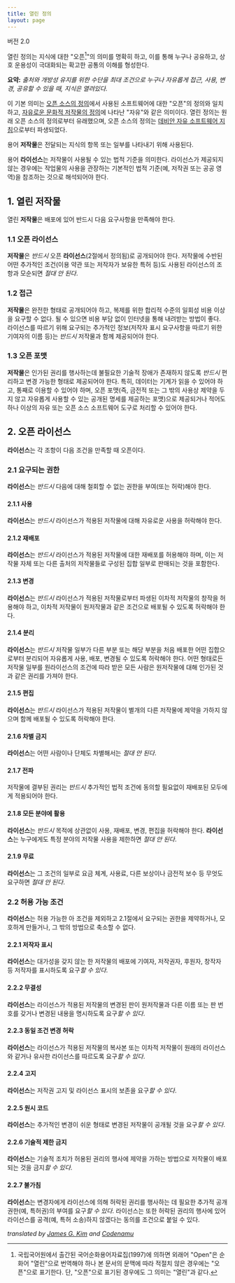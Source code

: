 ```yaml
---
title: 열린 정의
layout: page
---
```


버전 2.0

열린 정의는 지식에 대한 "오픈[^open]"의 의미를 명확히 하고, 이를 통해 누구나 공유하고, 상호 운용성이 극대화되는 확고한 공통의 이해를 형성한다.

**요약:** *출처와 개방성 유지를 위한 수단을 최대 조건으로 누구나 자유롭게 접근, 사용, 변경, 공유할 수 있을 때, 지식은 열려있다.*

이 기본 의미는 [오픈 소스의 정의](http://korea.gnu.org/documents/copyleft/osd-korean.html)에서 사용된 소프트웨어에 대한 "오픈"의 정의와 일치하고, [자유로운 문화적 저작물의 정의](http://freedomdefined.org/Definition/Ko)에 나타난 "자유"와 같은 의미이다. 열린 정의는 원래 오픈 소스의 정의로부터 유래했으며, 오픈 소스의 정의는 [데비안 자유 소프트웨어 지침](https://www.debian.org/social_contract.1.0.ko.html)으로부터 파생되었다.

용어 **저작물**은 전달되는 지식의 항목 또는 일부를 나타내기 위해 사용된다.

용어 **라이선스**는 저작물이 사용될 수 있는 법적 기준을 의미한다. 라이선스가 제공되지 않는 경우에는 작업물의 사용을 관장하는 기본적인 법적 기준(예, 저작권 또는 공공 영역)을 참조하는 것으로 해석되어야 한다.

## 1. 열린 저작물

열린 **저작물**은 배포에 있어 반드시 다음 요구사항을 만족해야 한다.

### 1.1 오픈 라이선스

**저작물**은 *반드시* 오픈 **라이선스**(2절에서 정의됨)로 공개되어야 한다. 저작물에 수반된 어떤 추가적인 조건(이용 약관 또는 저작자가 보유한 특허 등)도 사용된 라이선스의 조항과 모순되면 *절대 안 된다*.

### 1.2 접근

**저작물**은 완전한 형태로 공개되어야 하고, 복제를 위한 합리적 수준의 일회성 비용 이상을 요구할 수 없다. 될 수 있으면 비용 부담 없이 인터넷을 통해 내려받는 방법이 좋다. 라이선스를 따르기 위해 요구되는 추가적인 정보(저작자 표시 요구사항을 따르기 위한 기여자의 이름 등)는 *반드시* 저작물과 함께 제공되어야 한다.

### 1.3 오픈 포맷

**저작물**은 인가된 권리를 행사하는데 불필요한 기술적 장애가 존재하지 않도록 *반드시* 편리하고 변경 가능한 형태로 제공되어야 한다. 특히, 데이터는 기계가 읽을 수 있어야 하고, 통째로 이용할 수 있어야 하며, 오픈 포맷(즉, 금전적 또는 그 밖의 사용상 제약을 두지 않고 자유롭게 사용할 수 있는 공개된 명세를 제공하는 포맷)으로 제공되거나 적어도 하나 이상의 자유 또는 오픈 소스 소프트웨어 도구로 처리할 수 있어야 한다.


## 2. 오픈 라이선스

**라이선스**는 각 조항이 다음 조건을 만족할 때 오픈이다.

### 2.1 요구되는 권한

**라이선스**는 *반드시* 다음에 대해 철회할 수 없는 권한을 부여(또는 허락)해야 한다.

#### 2.1.1 사용

**라이선스**는 *반드시* 라이선스가 적용된 저작물에 대해 자유로운 사용을 허락해야 한다.

#### 2.1.2 재배포

**라이선스**는 *반드시* 라이선스가 적용된 저작물에 대한 재배포를 허용해야 하며, 이는 저작물 자체 또는 다른 출처의 저작물들로 구성된 집합 일부로 판매되는 것을 포함한다.

#### 2.1.3 변경

**라이선스**는 *반드시* 라이선스가 적용된 저작물로부터 파생된 이차적 저작물의 창작을 허용해야 하고, 이차적 저작물이 원저작물과 같은 조건으로 배포될 수 있도록 허락해야 한다.

#### 2.1.4 분리

**라이선스**는 *반드시* 저작물 일부가 다른 부분 또는 해당 부분을 처음 배포한 어떤 집합으로부터 분리되어 자유롭게 사용, 배포, 변경될 수 있도록 허락해야 한다. 어떤 형태로든 저작물 일부를 원라이선스의 조건에 따라 받은 모든 사람은 원저작물에 대해 인가된 것과 같은 권리를 가져야 한다.

#### 2.1.5 편집

**라이선스**는 *반드시* 라이선스가 적용된 저작물이 별개의 다른 저작물에 제약을 가하지 않으며 함께 배포될 수 있도록 허락해야 한다.

#### 2.1.6 차별 금지

**라이선스**는 어떤 사람이나 단체도 차별해서는 *절대 안 된다*.

#### 2.1.7 전파

저작물에 결부된 권리는 *반드시* 추가적인 법적 조건에 동의할 필요없이 재배포된 모두에게 적용되어야 한다.

#### 2.1.8 모든 분야에 활용

**라이선스**는 *반드시* 목적에 상관없이 사용, 재배포, 변경, 편집을 허락해야 한다. **라이선스**는 누구에게도 특정 분야의 저작물 사용을 제한하면 *절대 안 된다*.

#### 2.1.9 무료

**라이선스**는 그 조건의 일부로 요금 체계, 사용료, 다른 보상이나 금전적 보수 등 무엇도 요구하면 *절대 안 된다*.

### 2.2 허용 가능 조건

**라이선스**는 허용 가능한 아 조건을 제외하고 2.1절에서 요구되는 권한을 제약하거나, 모호하게 만들거나, 그 밖의 방법으로 축소할 수 없다.

#### 2.2.1 저작자 표시

**라이선스**는 대가성을 갖지 않는 한 저작물의 배포에 기여자, 저작권자, 후원자, 창작자 등 저작자를 표시하도록 요구*할 수 있다*.

#### 2.2.2 무결성

**라이선스**는 라이선스가 적용된 저작물의 변경된 판이 원저작물과 다른 이름 또는 판 번호를 갖거나 변경된 내용을 명시하도록 요구*할 수 있다*.

#### 2.2.3 동일 조건 변경 허락

**라이선스**는 라이선스가 적용된 저작물의 복사본 또는 이차적 저작물이 원래의 라이선스와 같거나 유사한 라이선스를 따르도록 요구*할 수 있다*.

#### 2.2.4 고지

**라이선스**는 저작권 고지 및 라이선스 표시의 보존을 요구*할 수 있다*.

#### 2.2.5 원시 코드

**라이선스**는 추가적인 변경이 쉬운 형태로 변경된 저작물이 공개될 것을 요구*할 수 있다*.

#### 2.2.6 기술적 제한 금지

**라이선스**는 기술적 조치가 허용된 권리의 행사에 제약을 가하는 방법으로 저작물이 배포되는 것을 금지*할 수 있다*.

#### 2.2.7 불가침

**라이선스**는 변경자에게 라이선스에 의해 허락된 권리를 행사하는 데 필요한 추가적 공개 권한(예, 특허권)의 부여를 요구*할 수 있다*. 라이선스는 또한 허락된 권리의 행사에 있어 라이선스를 공격(예, 특허 소송)하지 않겠다는 동의를 조건으로 붙일 수 있다.

*translated by [James G. Kim](http://jayg.org/) and [Codenamu](http://codenamu.org/)*

[^open]: 국립국어원에서 출간된 국어순화용어자료집(1997)에 의하면 외래어 "Open"은 순화어 "열린"으로 번역해야 하나 본 문서의 문맥에 따라 적절치 않은 경우에는 "오픈"으로 표기한다. 단, "오픈"으로 표기된 경우에도 그 의미는 "열린"과 같다.
